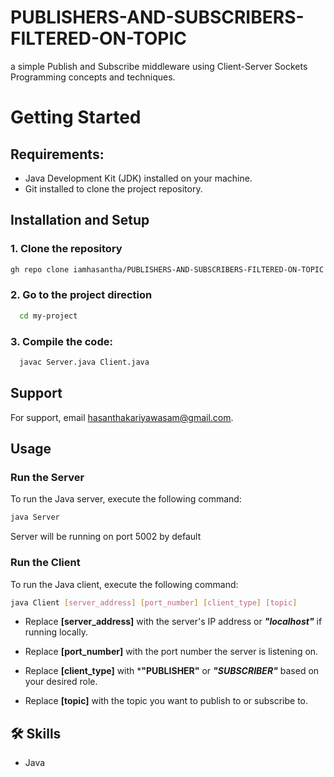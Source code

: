 
# PUBLISHERS-AND-SUBSCRIBERS-FILTERED-ON-TOPIC

a simple Publish and Subscribe middleware using Client-Server Sockets Programming concepts and techniques.




# Getting Started

## Requirements:
* Java Development Kit (JDK) installed on your machine.
* Git installed to clone the project repository.
## Installation and Setup

 ### 1. Clone the repository

 ```sh
 gh repo clone iamhasantha/PUBLISHERS-AND-SUBSCRIBERS-FILTERED-ON-TOPIC
 ```

### 2. Go to the project direction

```bash
  cd my-project
```


### 3. Compile the code:
```bash
  javac Server.java Client.java
```




## Support

For support, email hasanthakariyawasam@gmail.com.


## Usage

### Run the Server

To run the Java server, execute the following command:

```sh
java Server
```

 Server will be running on port 5002 by default

 ### Run the Client

To run the Java client, execute the following command:

```sh
java Client [server_address] [port_number] [client_type] [topic]
```

- Replace **[server_address]** with the server's IP address or ***"localhost"*** if running locally.

- Replace **[port_number]** with the port number the server is listening on.

- Replace **[client_type]** with ***"PUBLISHER"** or ***"SUBSCRIBER"*** based on your desired role.

- Replace **[topic]** with the topic you want to publish to or subscribe to.


## 🛠 Skills
* Java

